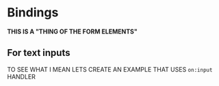 # Bindings

**THIS IS A "THING OF THE FORM ELEMENTS"**

## For text inputs

TO SEE WHAT I MEAN LETS CREATE AN EXAMPLE THAT USES `on:input` HANDLER

